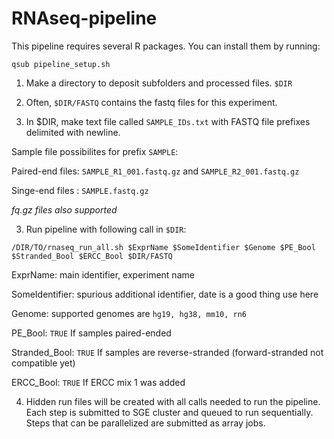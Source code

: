 RNAseq-pipeline
===============

This pipeline requires several R packages. You can install them by running:

```
qsub pipeline_setup.sh
```

1. Make a directory to deposit subfolders and processed files. `$DIR`

2. Often, `$DIR/FASTQ` contains the fastq files for this experiment.

2. In $DIR, make text file called `SAMPLE_IDs.txt` with FASTQ file prefixes delimited with newline.
  
  Sample file possibilites for prefix `SAMPLE`: 
  
  Paired-end files: `SAMPLE_R1_001.fastq.gz` and `SAMPLE_R2_001.fastq.gz`
 
  Singe-end files : `SAMPLE.fastq.gz`
  
  *fq.gz files also supported*

3. Run pipeline with following call in `$DIR`:

  `/DIR/TO/rnaseq_run_all.sh $ExprName $SomeIdentifier $Genome $PE_Bool $Stranded_Bool $ERCC_Bool $DIR/FASTQ`

  ExprName: main identifier, experiment name
  
  SomeIdentifier: spurious additional identifier, date is a good thing use here
  
  Genome: supported genomes are `hg19, hg38, mm10, rn6`
  
  PE_Bool: `TRUE` If samples paired-ended
  
  Stranded_Bool: `TRUE` If samples are reverse-stranded (forward-stranded not compatible yet)
  
  ERCC_Bool: `TRUE` If ERCC mix 1 was added

4. Hidden run files will be created with all calls needed to run the pipeline. Each step is submitted to SGE cluster and queued to run sequentially. Steps that can be parallelized are submitted as array jobs.

